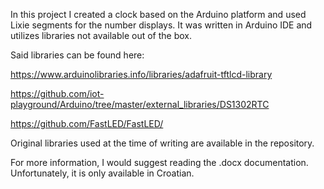 In this project I created a clock based on the Arduino platform and used Lixie segments for the number displays. It was written in Arduino IDE and utilizes libraries not available out of the box. 

Said libraries can be found here:

https://www.arduinolibraries.info/libraries/adafruit-tftlcd-library

https://github.com/iot-playground/Arduino/tree/master/external_libraries/DS1302RTC

https://github.com/FastLED/FastLED/

Original libraries used at the time of writing are available in the repository.

For more information, I would suggest reading the .docx documentation. Unfortunately, it is only available in Croatian.
